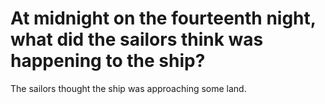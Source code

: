 # At midnight on the fourteenth night, what did the sailors think was happening to the ship?

The sailors thought the ship was approaching some land.
